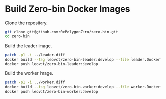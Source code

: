 # Build Zero-bin Docker Images

Clone the repository.

```bash
git clone git@github.com:0xPolygonZero/zero-bin.git
cd zero-bin
```

Build the leader image.

```bash
patch -p1 -i ../leader.diff
docker build --tag leovct/zero-bin-leader:develop --file leader.Dockerfile .
docker push leovct/zero-bin-leader:develop
```

Build the worker image.

```bash
patch -p1 -i ../worker.diff
docker build --tag leovct/zero-bin-worker:develop --file worker.Dockerfile .
docker push leovct/zero-bin-worker:develop
```
